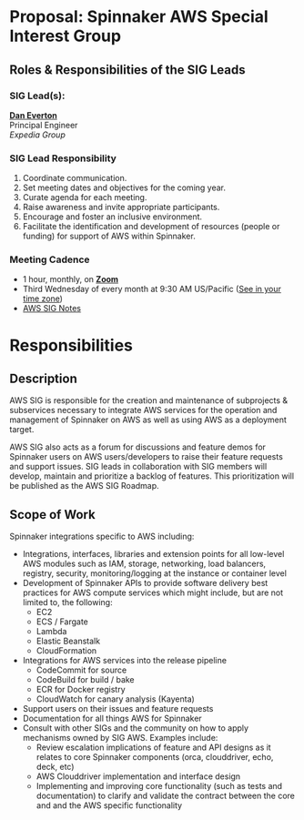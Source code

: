 # Proposal: Spinnaker AWS Special Interest Group

## Roles & Responsibilities of the SIG Leads

### SIG Lead(s):

**[Dan Everton](https://github.com/deverton)** \
Principal Engineer \
_Expedia Group_

### SIG Lead Responsibility

1. Coordinate communication.
2. Set meeting dates and objectives for the coming year.
3. Curate agenda for each meeting.
4. Raise awareness and invite appropriate participants.
5. Encourage and foster an inclusive environment.
6. Facilitate the identification and development of resources (people or funding) for support of AWS within Spinnaker.


### Meeting Cadence
 - 1 hour, monthly, on **[Zoom](https://zoom.us/j/97340297900)**
 - Third Wednesday of every month at 9:30 AM US/Pacific ([See in your time zone](https://www.thetimezoneconverter.com/?t=9:30am&tz=San%20Francisco))
 - [AWS SIG Notes](https://docs.google.com/document/d/1TB7dSQDTM9jFBsttuevxOsP6MGQ3-z0wrYMIGxYxhYQ/edit)

# Responsibilities

## Description

AWS SIG is responsible for the creation and maintenance of subprojects & subservices necessary to integrate AWS services for the operation and management of Spinnaker on AWS as well as using AWS as a deployment target.

AWS SIG also acts as a forum for discussions and feature demos for Spinnaker users on AWS users/developers to raise their feature requests and support issues. SIG leads in collaboration with SIG members will develop, maintain and prioritize a backlog of features.  This prioritization will be published as the AWS SIG Roadmap.


## Scope of Work

Spinnaker integrations specific to AWS including:

*   Integrations, interfaces, libraries and extension points for all low-level AWS modules such as IAM, storage, networking, load balancers, registry, security, monitoring/logging at the instance or container level
*   Development of Spinnaker APIs to provide software delivery best practices for AWS compute services which might include, but are not limited to, the following:
    *   EC2
    *   ECS / Fargate
    *   Lambda
    *   Elastic Beanstalk
    *   CloudFormation
*   Integrations for AWS services into the release pipeline
    *   CodeCommit for source
    *   CodeBuild for build / bake
    *   ECR for Docker registry
    *   CloudWatch for canary analysis (Kayenta)
*   Support users on their issues and feature requests
*   Documentation for all things AWS for Spinnaker
*   Consult with other SIGs and the community on how to apply mechanisms owned by SIG AWS. Examples include:
    *   Review escalation implications of feature and API designs as it relates to core Spinnaker components (orca, clouddriver, echo, deck, etc)
    *   AWS Clouddriver implementation and interface design
    *   Implementing and improving core functionality (such as tests and documentation) to clarify and validate the contract between the core and and the AWS specific functionality
